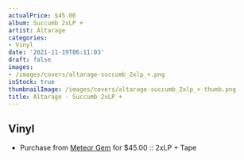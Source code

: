 ```yaml
---
actualPrice: $45.00
album: Succumb 2xLP +
artist: Altarage
categories:
- Vinyl
date: '2021-11-19T06:11:03'
draft: false
images:
- /images/covers/altarage-succumb_2xlp_+.png
inStock: true
thumbnailImage: /images/covers/altarage-succumb_2xlp_+-thumb.png
title: Altarage - Succumb 2xLP +
---
```


## Vinyl
* Purchase from [Meteor Gem](https://meteor-gem.com/products/altarage-succumb-2xlp-cassette) for $45.00 :: 2xLP + Tape
